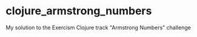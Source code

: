 # clojure_armstrong_numbers

My solution to the Exercism Clojure track "Armstrong Numbers" challenge
